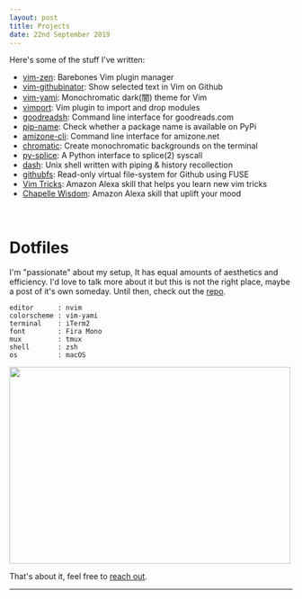 ```yaml
---
layout: post
title: Projects
date: 22nd September 2019
---
```


Here's some of the stuff I've written:

- [vim-zen](https://github.com/danishprakash/vim-zen): Barebones Vim plugin manager
- [vim-githubinator](https://github.com/danishprakash/vim-githubinator): Show selected text in Vim on Github
- [vim-yami](https://github.com/danishprakash/vim-yami): Monochromatic dark(闇) theme for Vim
- [vimport](https://github.com/danishprakash/vimport): Vim plugin to import and drop modules
- [goodreadsh](https://github.com/danishprakash/goodreadsh): Command line interface for goodreads.com
- [pip-name](): Check whether a package name is available on PyPi
- [amizone-cli](https://github.com/danishprakash/amizone-cli): Command line interface for amizone.net
- [chromatic](https://github.com/danishprakash/chromatic): Create monochromatic backgrounds on the terminal
- [py-splice](https://github.com/danishprakash/py-splice): A Python interface to splice(2) syscall
- [dash](https://github.com/danishprakash/dash): Unix shell written with piping & history recollection
- [githubfs](https://github.com/danishprakash/githubfs): Read-only virtual file-system for Github using FUSE
- [Vim Tricks](https://www.amazon.com/gp/product/B07JC7SDT1): Amazon Alexa skill that helps you learn new vim tricks
- [Chapelle Wisdom](https://www.amazon.com/Danish-Prakash-Chapelle-Wisdom/dp/B07B3YT38D): Amazon Alexa skill that uplift your mood

<br>

# Dotfiles
I'm "passionate" about my setup, It has equal amounts of aesthetics and efficiency. I'd love to talk more about it but this is not the right place, maybe a post of it's own someday. Until then, check out the [repo](https://github.com/danishprakash/dotfiles).

```text
editor      : nvim
colorscheme : vim-yami
terminal    : iTerm2
font        : Fira Mono
mux         : tmux
shell       : zsh
os          : macOS
```

<img src="https://imgur.com/SehOajN.png" height="350" width="500">

That's about it, feel free to [reach out](https://danishprakash.github.io).

---
